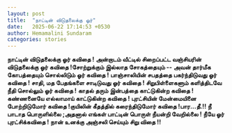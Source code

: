 ```yaml
---
layout: post
title:  "நாட்டின் விடுதலைக்கு ஓர்"
date:   2025-06-22 17:14:53 +0530
author: Hemamalini Sundaram
categories: stories
---
```


**நாட்டின் விடுதலைக்கு ஓர் கவிதை ! அன்றாடம் வீட்டில் சிறைப்பட்ட வஞ்சியரின் விடுதலைக்கு
ஓர் கவிதை !சோற்றுக்கும் இல்லாத சோகத்தையும் -- அவன் தார்மீக கோபத்தையும் சொல்லிடும் ஓர்
கவிதை ! பாஞ்சாலியின் சபதத்தை பகர்ந்திடுவது ஓர் கவிதை ! சாதி, மத பேதங்களை
சாடிடுவது ஓர் கவிதை ! சிறுபிள்ளைகளும் களித்திடவே நீதி சொல்லும் ஓர் கவிதை ! காதல்
தரும் இன்பத்தை காட்டுகின்ற கவிதை !கண்ணனையே எல்லாமாய் காட்டுகின்ற கவிதை ! புரட்சியின்
மேன்மையினை போற்றிடுமோர் கவிதை !குயிலின் கீதத்தில் கரைந்திடுமோர் கவிதை
!பார\...தீ.!! நீ பாடாத பொருளில்லை ;அதனால் எங்கள் பாட்டின் பொருள் நீயன்றி வேறில்லை !
நீயே ஓர் புரட்சிக்கவிதை ! நான் உனக்கு அஞ்சலி செய்யும் சிறு விதை !!**
